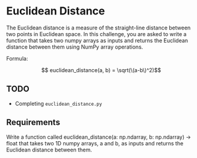 # Euclidean Distance

The Euclidean distance is a measure of the straight-line distance between two points in Euclidean space. In this challenge, you are asked to write a function that takes two numpy arrays as inputs and returns the Euclidean distance between them using NumPy array operations.

Formula:

$$ euclidean_distance(a, b) = \sqrt(\(a-b\)^2)$$

## TODO

- Completing `euclidean_distance.py`

## Requirements

Write a function called euclidean_distance(a: np.ndarray, b: np.ndarray) -> float that takes two 1D numpy arrays, a and b, as inputs and returns the Euclidean distance between them.
